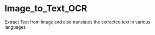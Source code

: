 # Image_to_Text_OCR
Extract Text from Image and also translates the extracted text in various languages

